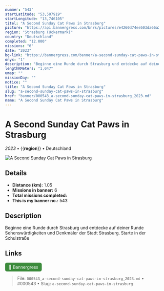 ```yaml
---
nummer: "543"
startLatitude: "53,507919"
startLongitude: "13,746105"
titel: "A Second Sunday Cat Paws in Strasburg"
picture: "https://api.bannergress.com/bnrs/pictures/e4260d74ee503da66a2aa96b81108c52"
region: "Strasburg (Uckermark)"
country: "Deutschland"
completed: "12.000"
missions: "6"
date: "2023"
bg-link: "https://bannergress.com/banner/a-second-sunday-cat-paws-in-strasburg-9199"
onyx: "1"
description: "Beginne eine Runde durch Strasburg und entdecke auf deiner Runde Sehenswürdigkeiten und Denkmäler der Stadt Strasburg. Starte in der Schulstraße"
lengthKMeters: "1,047"
umap: ""
missionDay: ""
notice: ""
title: "A Second Sunday Cat Paws in Strasburg"
slug: "a-second-sunday-cat-paws-in-strasburg"
href: "banner/000543_a-second-sunday-cat-paws-in-strasburg_2023.md"
name: "A Second Sunday Cat Paws in Strasburg"
---
```

# A Second Sunday Cat Paws in Strasburg

*2023* • {{__region__}} • Deutschland

![A Second Sunday Cat Paws in Strasburg](https://api.bannergress.com/bnrs/pictures/e4260d74ee503da66a2aa96b81108c52)



## Details
- **Distance (km):** 1.05
- **Missions in banner:** 6
- **Total missions completed:** 
- **This is my banner no.:** 543



## Description
Beginne eine Runde durch Strasburg und entdecke auf deiner Runde Sehenswürdigkeiten und Denkmäler der Stadt Strasburg. Starte in der Schulstraße



## Links
<a href="https://bannergress.com/banner/a-second-sunday-cat-paws-in-strasburg-9199" target="_blank" style="display:inline-block;margin-right:8px;padding:6px 12px;background:#3c8b3c;color:#fff;text-decoration:none;border-radius:6px;">🔗 Bannergress</a>



> File: `000543_a-second-sunday-cat-paws-in-strasburg_2023.md` • #000543 • Slug: `a-second-sunday-cat-paws-in-strasburg`
